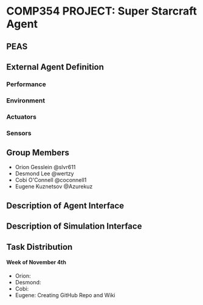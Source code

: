 # **COMP354 PROJECT:** Super Starcraft Agent
## PEAS

## External Agent Definition

### Performance

### Environment

### Actuators

### Sensors

## Group Members
- Orion Gesslein @slvr611
- Desmond Lee @wertzy
- Cobi O'Connell @coconnell1 
- Eugene Kuznetsov @Azurekuz

## Description of Agent Interface

## Description of Simulation Interface

## Task Distribution
#### Week of November 4th
- Orion:
- Desmond:
- Cobi:
- Eugene: Creating GitHub Repo and Wiki
